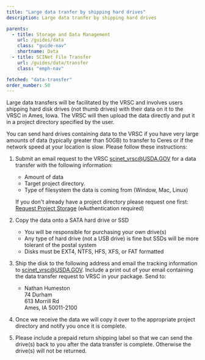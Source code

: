 ```yaml
---
title: "Large data tranfer by shipping hard drives"
description: Large data tranfer by shipping hard drives

parents:
  - title: Storage and Data Management
    url: /guides/data
    class: "guide-nav"
    shortname: Data
  - title: SCINet File Transfer
    url: /guides/data/transfer
    class: "emph-nav"

fetched: "data-transfer"
order_number: 50
---
```


Large data transfers will be facilitated by the VRSC and involves users shipping hard disk drives (not thumb drives) with their data on it to the VRSC in Ames, Iowa.  The VRSC will then upload the data directly and put it in a project directory specified by the user.  <!--excerpt-->

You can send hard drives containing data to the VRSC if you have very large amounts of data (typically greater than 50GB) to transfer to Ceres or if the network speed at your location is slow. Please follow these instructions:

1. Submit an email request to the VRSC [scinet_vrsc@USDA.GOV](mailto:scinet_vrsc@USDA.GOV?subject=large%20data%20transfer%20request) for a data transfer with the following information:  
   * Amount of data
   * Target project directory.
   * Type of filesystem the data is coming from (Window, Mac, Linux)    

   If you don't already have a project directory please request one first: [Request Project Storage](https://forms.office.com/g/wD9rYarVyn) (eAuthentication required)  

2. Copy the data onto a SATA hard drive or SSD  
   * You will be responsible for purchasing your own drive(s)
   * Any type of hard drive (not a USB drive) is fine but SSDs will be more tolerant of the postal system
   * Disks must be EXT4, NTFS, HFS, XFS, or FAT formatted  

3. Ship the disk to the following address and email the tracking information to scinet_vrsc@USDA.GOV. Include a print out of your email containing the data transfer request to VRSC in your package. Send to:  
   * Nathan Humeston  
      74 Durham  
      613 Morrill Rd  
      Ames, IA 50011-2100  

4. Once we receive the data we will copy it over to the appropriate project directory and notify you once it is complete.  

5. Please include a prepaid return shipping label so that we can send the drive(s) back to you after the data transfer is complete. Otherwise the drive(s) will not be returned.